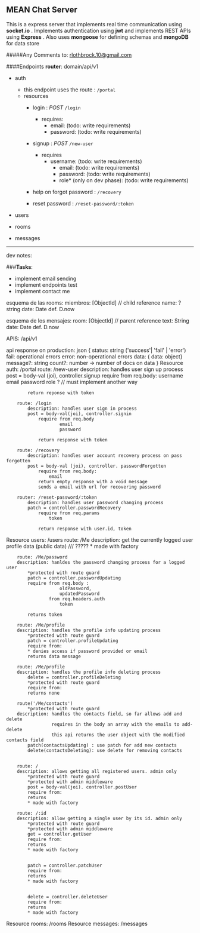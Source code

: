 ## MEAN Chat Server
This is a express server that implements real time communication using __socket.io__
. Implements authentication using __jwt__
and implements REST APIs using __Express__
. Also uses __mongoose__ for defining schemas and 
__mongoDB__ for data store

#####Any Comments to:
rlothbrock.10@gmail.com



####Endpoints
__router__:  domain/api/v1
- auth
    - this endpoint uses the route : `/portal`
    - resources
        - login : _POST_ `/login`
            -   requires:
                - email: (todo: write requirements)
                - password: (todo: write requirements)
        - signup : _POST_ `/new-user`
            - requires
                - username: (todo: write requirements)
                  - email: (todo: write requirements)
                  - password: (todo: write requirements)
                  - role* (only on dev phase): (todo: write requirements)

        - help on forgot password : `/recovery`
        - reset password : `/reset-password/:token`
- users
    
- rooms
- messages

-----------
dev notes:

###__Tasks__: 
- implement email sending
- implement endpoints test
- implement contact me


esquema de las rooms:
miembros: [ObjectId] // child reference
name: ? string
date: Date def. D.now


esquema de los mensajes:
room: [ObjectId] // parent reference
text:  String
date: Date def. D.now

APIS: /api/v1

api response on production: json {
	status: string ('success'| 'fail' | 'error')
		fail: 	operational errors
		error: 	non-operational errors
	data: 		{ data: object}
	message?: 	string
	count?: 	number  -> number of docs on data 
} 
Resource auth: /portal
        route: /new-user
            description: handles user sign up process
            post = body-val (joi), controller.signup
                require from req.body: 
                        username
                        email
                        password
                        role ? // must implement another way

            return reponse with token

        route: /login
            description: handles user sign in process
            post = body-val(joi), controller.signin
                require from req.body
                        email
                        password

                return response with token

        route: /recovery
            description: handles user account recovery process on pass forgotten		
            post = body-val (joi), controller. passwordForgotten
                require from req.body:
                    email
                return empty response with a void message
                sends a email with url for recovering password

        router: /reset-password/:token
            description: handles user password changing process
            patch = controller.passwordRecovery
                require from req.params
                    token

                return response with user.id, token
Resource users: /users
        route: /Me
        description: get the currently logged user profile data (public data)
            /// ?????
        	* made with factory


        route: /Me/password
        description: hanldes the password changing process for a logged user
        	*protected with route guard
        	patch = controller.passwordUpdating
        	require from req.body :
        				oldPassword, 
        				updatedPassword
        			from req.headers.auth
        				token

        	returns token

        route: /Me/profile
        description: handles the profile info updating process
        	*protected with route guard
        	patch = controller.profileUpdating
        	require from: 
            * denies access if password provided or email
        	returns data message

        route: /Me/profile
        description: handles the profile info deleting process
        	delete = controller.profileDeleting
        	*protected with route guard
        	require from:
        	returns none
        
        route('/Me/contacts')
        	*protected with route guard
        description: handles the contacts field, so far allows add and delete
                     requires in the body an array with the emails to add-delete
                     this api returns the user object with the modified contacts field
            patch(contactsUpdating) : use patch for add new contacts
            delete(contactsDeleting): use delete for removing contacts


        route: /
        description: allows getting all registered users. admin only
        	*protected with route guard
        	*protected with admin middleware
			post = body-val(joi). controller.postUser        	
        	require from:
        	returns 
        	* made with factory

        route: /:id
        description: allow getting a single user by its id. admin only
        	*protected with route guard
        	*protected with admin middleware
        	get = controller.getUser
        	require from:
        	returns
        	* made with factory


	      	patch = controller.patchUser
        	require from:
        	returns
        	* made with factory


        	delete = controller.deleteUser
        	require from:
        	returns
        	* made with factory
Resource rooms: /rooms
Resource messages: /messages			
